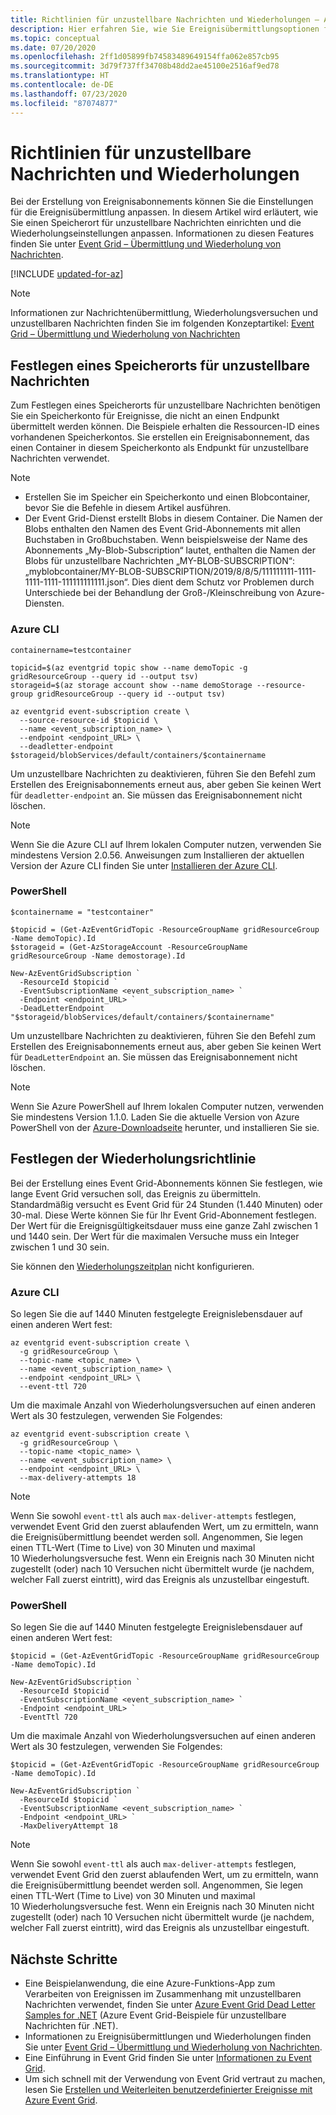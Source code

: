 ```yaml
---
title: Richtlinien für unzustellbare Nachrichten und Wiederholungen – Azure Event Grid
description: Hier erfahren Sie, wie Sie Ereignisübermittlungsoptionen für Event Grid anpassen. Legen Sie ein Ziel für unzustellbare Nachrichten fest, und geben Sie an, wie lange die Übermittlung wiederholt wird.
ms.topic: conceptual
ms.date: 07/20/2020
ms.openlocfilehash: 2ff1d05899fb74583489649154ffa062e857cb95
ms.sourcegitcommit: 3d79f737ff34708b48dd2ae45100e2516af9ed78
ms.translationtype: HT
ms.contentlocale: de-DE
ms.lasthandoff: 07/23/2020
ms.locfileid: "87074877"
---
```

# <a name="dead-letter-and-retry-policies"></a>Richtlinien für unzustellbare Nachrichten und Wiederholungen

Bei der Erstellung von Ereignisabonnements können Sie die Einstellungen für die Ereignisübermittlung anpassen. In diesem Artikel wird erläutert, wie Sie einen Speicherort für unzustellbare Nachrichten einrichten und die Wiederholungseinstellungen anpassen. Informationen zu diesen Features finden Sie unter [Event Grid – Übermittlung und Wiederholung von Nachrichten](delivery-and-retry.md).

[!INCLUDE [updated-for-az](../../includes/updated-for-az.md)]

> [!NOTE]
> Informationen zur Nachrichtenübermittlung, Wiederholungsversuchen und unzustellbaren Nachrichten finden Sie im folgenden Konzeptartikel: [Event Grid – Übermittlung und Wiederholung von Nachrichten]()

## <a name="set-dead-letter-location"></a>Festlegen eines Speicherorts für unzustellbare Nachrichten

Zum Festlegen eines Speicherorts für unzustellbare Nachrichten benötigen Sie ein Speicherkonto für Ereignisse, die nicht an einen Endpunkt übermittelt werden können. Die Beispiele erhalten die Ressourcen-ID eines vorhandenen Speicherkontos. Sie erstellen ein Ereignisabonnement, das einen Container in diesem Speicherkonto als Endpunkt für unzustellbare Nachrichten verwendet.

> [!NOTE]
> - Erstellen Sie im Speicher ein Speicherkonto und einen Blobcontainer, bevor Sie die Befehle in diesem Artikel ausführen.
> - Der Event Grid-Dienst erstellt Blobs in diesem Container. Die Namen der Blobs enthalten den Namen des Event Grid-Abonnements mit allen Buchstaben in Großbuchstaben. Wenn beispielsweise der Name des Abonnements „My-Blob-Subscription“ lautet, enthalten die Namen der Blobs für unzustellbare Nachrichten „MY-BLOB-SUBSCRIPTION“: „myblobcontainer/MY-BLOB-SUBSCRIPTION/2019/8/8/5/111111111-1111-1111-1111-111111111111.json“. Dies dient dem Schutz vor Problemen durch Unterschiede bei der Behandlung der Groß-/Kleinschreibung von Azure-Diensten.


### <a name="azure-cli"></a>Azure CLI

```azurecli-interactive
containername=testcontainer

topicid=$(az eventgrid topic show --name demoTopic -g gridResourceGroup --query id --output tsv)
storageid=$(az storage account show --name demoStorage --resource-group gridResourceGroup --query id --output tsv)

az eventgrid event-subscription create \
  --source-resource-id $topicid \
  --name <event_subscription_name> \
  --endpoint <endpoint_URL> \
  --deadletter-endpoint $storageid/blobServices/default/containers/$containername
```

Um unzustellbare Nachrichten zu deaktivieren, führen Sie den Befehl zum Erstellen des Ereignisabonnements erneut aus, aber geben Sie keinen Wert für `deadletter-endpoint` an. Sie müssen das Ereignisabonnement nicht löschen.

> [!NOTE]
> Wenn Sie die Azure CLI auf Ihrem lokalen Computer nutzen, verwenden Sie mindestens Version 2.0.56. Anweisungen zum Installieren der aktuellen Version der Azure CLI finden Sie unter [Installieren der Azure CLI](/cli/azure/install-azure-cli).

### <a name="powershell"></a>PowerShell

```azurepowershell-interactive
$containername = "testcontainer"

$topicid = (Get-AzEventGridTopic -ResourceGroupName gridResourceGroup -Name demoTopic).Id
$storageid = (Get-AzStorageAccount -ResourceGroupName gridResourceGroup -Name demostorage).Id

New-AzEventGridSubscription `
  -ResourceId $topicid `
  -EventSubscriptionName <event_subscription_name> `
  -Endpoint <endpoint_URL> `
  -DeadLetterEndpoint "$storageid/blobServices/default/containers/$containername"
```

Um unzustellbare Nachrichten zu deaktivieren, führen Sie den Befehl zum Erstellen des Ereignisabonnements erneut aus, aber geben Sie keinen Wert für `DeadLetterEndpoint` an. Sie müssen das Ereignisabonnement nicht löschen.

> [!NOTE]
> Wenn Sie Azure PowerShell auf Ihrem lokalen Computer nutzen, verwenden Sie mindestens Version 1.1.0. Laden Sie die aktuelle Version von Azure PowerShell von der [Azure-Downloadseite](https://azure.microsoft.com/downloads/) herunter, und installieren Sie sie.

## <a name="set-retry-policy"></a>Festlegen der Wiederholungsrichtlinie

Bei der Erstellung eines Event Grid-Abonnements können Sie festlegen, wie lange Event Grid versuchen soll, das Ereignis zu übermitteln. Standardmäßig versucht es Event Grid für 24 Stunden (1.440 Minuten) oder 30-mal. Diese Werte können Sie für Ihr Event Grid-Abonnement festlegen. Der Wert für die Ereignisgültigkeitsdauer muss eine ganze Zahl zwischen 1 und 1440 sein. Der Wert für die maximalen Versuche muss ein Integer zwischen 1 und 30 sein.

Sie können den [Wiederholungszeitplan](delivery-and-retry.md#retry-schedule-and-duration) nicht konfigurieren.

### <a name="azure-cli"></a>Azure CLI

So legen Sie die auf 1440 Minuten festgelegte Ereignislebensdauer auf einen anderen Wert fest:

```azurecli-interactive
az eventgrid event-subscription create \
  -g gridResourceGroup \
  --topic-name <topic_name> \
  --name <event_subscription_name> \
  --endpoint <endpoint_URL> \
  --event-ttl 720
```

Um die maximale Anzahl von Wiederholungsversuchen auf einen anderen Wert als 30 festzulegen, verwenden Sie Folgendes:

```azurecli-interactive
az eventgrid event-subscription create \
  -g gridResourceGroup \
  --topic-name <topic_name> \
  --name <event_subscription_name> \
  --endpoint <endpoint_URL> \
  --max-delivery-attempts 18
```

> [!NOTE]
> Wenn Sie sowohl `event-ttl` als auch `max-deliver-attempts` festlegen, verwendet Event Grid den zuerst ablaufenden Wert, um zu ermitteln, wann die Ereignisübermittlung beendet werden soll. Angenommen, Sie legen einen TTL-Wert (Time to Live) von 30 Minuten und maximal 10 Wiederholungsversuche fest. Wenn ein Ereignis nach 30 Minuten nicht zugestellt (oder) nach 10 Versuchen nicht übermittelt wurde (je nachdem, welcher Fall zuerst eintritt), wird das Ereignis als unzustellbar eingestuft.  

### <a name="powershell"></a>PowerShell

So legen Sie die auf 1440 Minuten festgelegte Ereignislebensdauer auf einen anderen Wert fest:

```azurepowershell-interactive
$topicid = (Get-AzEventGridTopic -ResourceGroupName gridResourceGroup -Name demoTopic).Id

New-AzEventGridSubscription `
  -ResourceId $topicid `
  -EventSubscriptionName <event_subscription_name> `
  -Endpoint <endpoint_URL> `
  -EventTtl 720
```

Um die maximale Anzahl von Wiederholungsversuchen auf einen anderen Wert als 30 festzulegen, verwenden Sie Folgendes:

```azurepowershell-interactive
$topicid = (Get-AzEventGridTopic -ResourceGroupName gridResourceGroup -Name demoTopic).Id

New-AzEventGridSubscription `
  -ResourceId $topicid `
  -EventSubscriptionName <event_subscription_name> `
  -Endpoint <endpoint_URL> `
  -MaxDeliveryAttempt 18
```

> [!NOTE]
> Wenn Sie sowohl `event-ttl` als auch `max-deliver-attempts` festlegen, verwendet Event Grid den zuerst ablaufenden Wert, um zu ermitteln, wann die Ereignisübermittlung beendet werden soll. Angenommen, Sie legen einen TTL-Wert (Time to Live) von 30 Minuten und maximal 10 Wiederholungsversuche fest. Wenn ein Ereignis nach 30 Minuten nicht zugestellt (oder) nach 10 Versuchen nicht übermittelt wurde (je nachdem, welcher Fall zuerst eintritt), wird das Ereignis als unzustellbar eingestuft.  

## <a name="next-steps"></a>Nächste Schritte

* Eine Beispielanwendung, die eine Azure-Funktions-App zum Verarbeiten von Ereignissen im Zusammenhang mit unzustellbaren Nachrichten verwendet, finden Sie unter [Azure Event Grid Dead Letter Samples for .NET](https://azure.microsoft.com/resources/samples/event-grid-dotnet-handle-deadlettered-events/) (Azure Event Grid-Beispiele für unzustellbare Nachrichten für .NET).
* Informationen zu Ereignisübermittlungen und Wiederholungen finden Sie unter [Event Grid – Übermittlung und Wiederholung von Nachrichten](delivery-and-retry.md).
* Eine Einführung in Event Grid finden Sie unter [Informationen zu Event Grid](overview.md).
* Um sich schnell mit der Verwendung von Event Grid vertraut zu machen, lesen Sie [Erstellen und Weiterleiten benutzerdefinierter Ereignisse mit Azure Event Grid](custom-event-quickstart.md).
